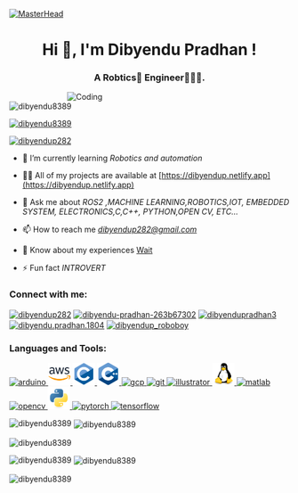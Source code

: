 [![MasterHead](https://edems.in/wp-content/uploads/2024/04/output-onlinegiftools.gif)](https://rishavchanda.io)
<h1 align="center">Hi 👋, I'm Dibyendu Pradhan !</h1>
<h3 align="center">A Robtics🤖 Engineer🧑🏻‍🎓.</h3>
<img align="right" alt="Coding" width="400" src="https://assets.techcircle.in/uploads/article-image/2018/08/images/16288-chatbot.gif">


<p align="left"> <img src="https://komarev.com/ghpvc/?username=dibyendu8389&label=Profile%20views&color=0e75b6&style=flat" alt="dibyendu8389" /> </p>

<p align="left"> <a href="https://github.com/ryo-ma/github-profile-trophy"><img src="https://github-profile-trophy.vercel.app/?username=dibyendu8389" alt="dibyendu8389" /></a> </p>

<p align="left"> <a href="https://twitter.com/dibyendup282" target="blank"><img src="https://img.shields.io/twitter/follow/dibyendup282?logo=twitter&style=for-the-badge" alt="dibyendup282" /></a> </p>

- 🌱 I’m currently learning *Robotics and automation*

- 👨‍💻 All of my projects are available at [https://dibyendup.netlify.app](https://dibyendup.netlify.app)

- 💬 Ask me about *ROS2 ,MACHINE LEARNING,ROBOTICS,IOT, EMBEDDED SYSTEM, ELECTRONICS,C,C++, PYTHON,OPEN CV, ETC...*

- 📫 How to reach me *dibyendup282@gmail.com*

- 📄 Know about my experiences [Wait](Wait)

- ⚡ Fun fact *INTROVERT*

<h3 align="left">Connect with me:</h3>
<p align="left">
<a href="https://twitter.com/dibyendup282" target="blank"><img align="center" src="https://raw.githubusercontent.com/rahuldkjain/github-profile-readme-generator/master/src/images/icons/Social/twitter.svg" alt="dibyendup282" height="30" width="40" /></a>
<a href="https://linkedin.com/in/dibyendu-pradhan-263b67302" target="blank"><img align="center" src="https://raw.githubusercontent.com/rahuldkjain/github-profile-readme-generator/master/src/images/icons/Social/linked-in-alt.svg" alt="dibyendu-pradhan-263b67302" height="30" width="40" /></a>
<a href="https://kaggle.com/dibyendupradhan3" target="blank"><img align="center" src="https://raw.githubusercontent.com/rahuldkjain/github-profile-readme-generator/master/src/images/icons/Social/kaggle.svg" alt="dibyendupradhan3" height="30" width="40" /></a>
<a href="https://fb.com/dibyendu.pradhan.1804" target="blank"><img align="center" src="https://raw.githubusercontent.com/rahuldkjain/github-profile-readme-generator/master/src/images/icons/Social/facebook.svg" alt="dibyendu.pradhan.1804" height="30" width="40" /></a>
<a href="https://instagram.com/dibyendup_roboboy" target="blank"><img align="center" src="https://raw.githubusercontent.com/rahuldkjain/github-profile-readme-generator/master/src/images/icons/Social/instagram.svg" alt="dibyendup_roboboy" height="30" width="40" /></a>
</p>

<h3 align="left">Languages and Tools:</h3>
<p align="left"> <a href="https://www.arduino.cc/" target="_blank" rel="noreferrer"> <img src="https://cdn.worldvectorlogo.com/logos/arduino-1.svg" alt="arduino" width="40" height="40"/> </a> <a href="https://aws.amazon.com" target="_blank" rel="noreferrer"> <img src="https://raw.githubusercontent.com/devicons/devicon/master/icons/amazonwebservices/amazonwebservices-original-wordmark.svg" alt="aws" width="40" height="40"/> </a> <a href="https://www.cprogramming.com/" target="_blank" rel="noreferrer"> <img src="https://raw.githubusercontent.com/devicons/devicon/master/icons/c/c-original.svg" alt="c" width="40" height="40"/> </a> <a href="https://www.w3schools.com/cpp/" target="_blank" rel="noreferrer"> <img src="https://raw.githubusercontent.com/devicons/devicon/master/icons/cplusplus/cplusplus-original.svg" alt="cplusplus" width="40" height="40"/> </a> <a href="https://cloud.google.com" target="_blank" rel="noreferrer"> <img src="https://www.vectorlogo.zone/logos/google_cloud/google_cloud-icon.svg" alt="gcp" width="40" height="40"/> </a> <a href="https://git-scm.com/" target="_blank" rel="noreferrer"> <img src="https://www.vectorlogo.zone/logos/git-scm/git-scm-icon.svg" alt="git" width="40" height="40"/> </a> <a href="https://www.adobe.com/in/products/illustrator.html" target="_blank" rel="noreferrer"> <img src="https://www.vectorlogo.zone/logos/adobe_illustrator/adobe_illustrator-icon.svg" alt="illustrator" width="40" height="40"/> </a> <a href="https://www.linux.org/" target="_blank" rel="noreferrer"> <img src="https://raw.githubusercontent.com/devicons/devicon/master/icons/linux/linux-original.svg" alt="linux" width="40" height="40"/> </a> <a href="https://www.mathworks.com/" target="_blank" rel="noreferrer"> <img src="https://upload.wikimedia.org/wikipedia/commons/2/21/Matlab_Logo.png" alt="matlab" width="40" height="40"/> </a> <a href="https://opencv.org/" target="_blank" rel="noreferrer"> <img src="https://www.vectorlogo.zone/logos/opencv/opencv-icon.svg" alt="opencv" width="40" height="40"/> </a> <a href="https://www.python.org" target="_blank" rel="noreferrer"> <img src="https://raw.githubusercontent.com/devicons/devicon/master/icons/python/python-original.svg" alt="python" width="40" height="40"/> </a> <a href="https://pytorch.org/" target="_blank" rel="noreferrer"> <img src="https://www.vectorlogo.zone/logos/pytorch/pytorch-icon.svg" alt="pytorch" width="40" height="40"/> </a> <a href="https://www.tensorflow.org" target="_blank" rel="noreferrer"> <img src="https://www.vectorlogo.zone/logos/tensorflow/tensorflow-icon.svg" alt="tensorflow" width="40" height="40"/> </a> </p>

<p><img align="left" src="https://github-readme-stats.vercel.app/api/top-langs?username=dibyendu8389&show_icons=true&locale=en&layout=compact" alt="dibyendu8389" /></p>

<p>&nbsp;<img align="center" src="https://github-readme-stats.vercel.app/api?username=dibyendu8389&show_icons=true&locale=en" alt="dibyendu8389" /></p>

<p><img align="center" src="https://github-readme-streak-stats.herokuapp.com/?user=dibyendu8389&" alt="dibyendu8389" /></p>

<p><img align="left" src="https://github-readme-stats.vercel.app/api/top-langs?username=dibyendu8389&show_icons=true&locale=en&layout=compact" alt="dibyendu8389" /></p>

<p>&nbsp;<img align="center" src="https://github-readme-stats.vercel.app/api?username=dibyendu8389&show_icons=true&locale=en" alt="dibyendu8389" /></p>

<p><img align="center" src="https://github-readme-streak-stats.herokuapp.com/?user=dibyendu8389&" alt="dibyendu8389" /></p>
